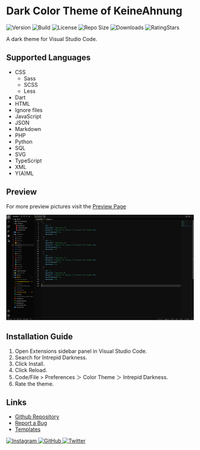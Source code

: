# Dark Color Theme of KeineAhnung

![Version](https://img.shields.io/visual-studio-marketplace/v/KeineAhnung.intepriddarkness?style=flat-square) ![Build](https://img.shields.io/github/workflow/status/TheKeineAhnung/Intrepid-Darkness/Publish/main?style=flat-square) ![License](https://img.shields.io/github/license/TheKeineAhnung/Intrepid-Darkness?style=flat-square) ![Repo Size](https://img.shields.io/github/repo-size/TheKeineAhnung/Intrepid-Darkness?style=flat-square) ![Downloads](https://img.shields.io/visual-studio-marketplace/d/KeineAhnung.intepriddarkness?style=flat-square) ![RatingStars](https://img.shields.io/visual-studio-marketplace/r/KeineAhnung.intepriddarkness?style=flat-square)

A dark theme for Visual Studio Code.

## Supported Languages

- CSS
  - Sass
  - SCSS
  - Less
- Dart
- HTML
- Ignore files
- JavaScript
- JSON
- Markdown
- PHP
- Python
- SQL
- SVG
- TypeScript
- XML
- Y(A)ML

## Preview

For more preview pictures visit the [Preview Page](https://github.com/TheKeineAhnung/Intrepid-Darkness/blob/main/previewPage.md)

<img src="images/preview/PreviewJSON.png"></img>

## Installation Guide

1. Open Extensions sidebar panel in Visual Studio Code.
2. Search for Intrepid Darkness.
3. Click Install.
4. Click Reload.
5. Code/File > Preferences ＞ Color Theme ＞ Intrepid Darkness.
6. Rate the theme.

## Links

- [Github Repository](https://github.com/TheKeineAhnung/Intrepid-Darkness)
- [Report a Bug](https://github.com/TheKeineAhnung/Intrepid-Darkness/issues/new)
- [Templates](https://github.com/TheKeineAhnung/Intrepid-Darkness/tree/main/.github/ISSUE_TEMPLATES)

[previewpic]: images/Theme_Preview.png

<a href="https://www.instagram.com/keineahnunggrafiken/">
    <img src="https://img.shields.io/badge/Instagram-D8226B.svg?&style=flat-square&logo=instagram&logoColor=white" alt="Instagram"></img>
</a>
<a href="https://github.com/TheKeineAhnung/">
    <img src="https://img.shields.io/badge/github-262626.svg?&style=flat-square&logo=github&logoColor=white" alt="GitHub"></img>
</a>
<a href="https://twitter.com/TheKeineAhnung">
    <img src="https://img.shields.io/badge/Twitter-1DA1F2?&style=flat-square&logo=twitter&logoColor=white" alt="Twitter"></img>
</a>
